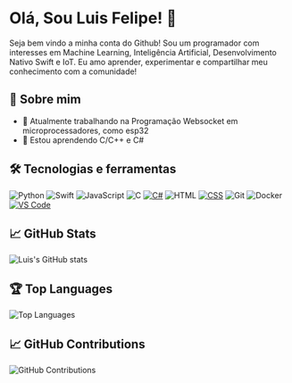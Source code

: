 # Olá, Sou Luis Felipe! 👋

Seja bem vindo a minha conta do Github! Sou um programador com interesses em Machine Learning, Inteligência Artificial, Desenvolvimento Nativo Swift e IoT. Eu amo aprender, experimentar e compartilhar meu conhecimento com a comunidade!

## 🚀 Sobre mim

- 🔭 Atualmente trabalhando na Programação Websocket em microprocessadores, como esp32
- 🌱 Estou aprendendo C/C++ e C#

## 🛠️ Tecnologias e ferramentas

![Python](https://img.shields.io/badge/-Python-3776AB?style=flat&logo=python&logoColor=white)
![Swift](https://img.shields.io/badge/-Swift-FA7343?style=flat&logo=swift&logoColor=white)
![JavaScript](https://img.shields.io/badge/-JavaScript-black?style=flat&logo=javascript)
![C](https://img.shields.io/badge/-C-00599C?style=flat&logo=c&logoColor=white)
[![C#](https://custom-icon-badges.demolab.com/badge/C%23-%23239120.svg?logo=cshrp&logoColor=white)](#)
![HTML](https://img.shields.io/badge/-HTML-E34F26?style=flat&logo=html5&logoColor=white)
[![CSS](https://img.shields.io/badge/CSS-639?logo=css&logoColor=fff)](#)
![Git](https://img.shields.io/badge/-Git-F05032?style=flat&logo=git&logoColor=white)
![Docker](https://img.shields.io/badge/Docker-2496ED?style=flat&logo=docker&logoColor=white)
[![VS Code](https://custom-icon-badges.demolab.com/badge/VS%20Code-0078d7.svg?logo=vsc&logoColor=white)](#)

## 📈 GitHub Stats

![Luis's GitHub stats](https://github-readme-stats.vercel.app/api?username=cunha-luiss&show_icons=true&theme=radical)

## 🏆 Top Languages

![Top Languages](https://github-readme-stats.vercel.app/api/top-langs/?username=cunha-luiss&layout=compact&theme=radical)

## 📈 GitHub Contributions

![GitHub Contributions](https://github-readme-streak-stats.herokuapp.com/?user=cunha-luiss&theme=radical)
